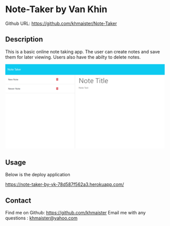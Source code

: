 # Note-Taker by Van Khin
Github URL: https://github.com/khmaister/Note-Taker

## Description
This is a basic online note taking app. The user can create notes and save them for later viewing. Users also have the abilty to delete notes.

![Sample View](./public/assets/Screenshot.png)

## Usage
Below is the deploy application

https://note-taker-by-vk-78d587f562a3.herokuapp.com/

## Contact
Find me on Github: https://github.com/khmaister
Email me with any questions : khmaister@yahoo.com
